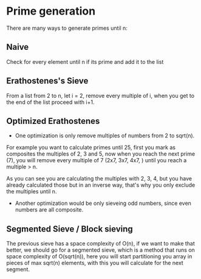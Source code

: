 # Prime generation

There are many ways to generate primes until n:

## Naive

Check for every element until n if its prime and add it to the list

## Erathostenes's Sieve

From a list from 2 to n, let i = 2, remove every multiple of i, when you get to the end of the list proceed with i+1.

## Optimized Erathostenes

* One optimization is only remove multiples of numbers from 2 to sqrt(n).

For example you want to calculate primes until 25, first you mark as composites the multiples of 2, 3 and 5, now when you reach the next prime (7), you will remove every multiple of 7 (2x7, 3x7, 4x7, ) until you reach a multiple > n.

As you can see you are calculating the multiples with 2, 3, 4, but you have already calculated those but in an inverse way, that's why you only exclude the multiples until n.

* Another optimization would be only sieveing odd numbers, since even numbers are all composite.


## Segmented Sieve / Block sieving

The previous sieve has a space complexity of O(n), if we want to make that better, we should go for a segmented sieve, which is a method that runs on space complexity of O(sqrt(n)), here you will start partitioning you array in pieces of max sqrt(n) elements, with this you will calculate for the next segment.


